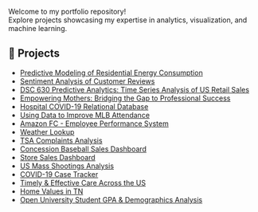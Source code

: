 Welcome to my portfolio repository!  
Explore projects showcasing my expertise in analytics, visualization, and machine learning.

## 🔹 Projects

- [Predictive Modeling of Residential Energy Consumption](https://github.com/hamzasalahds/Electricity_Consumption_in_TN?tab=readme-ov-file#tennessee-energy-consumption-forecasting)  
- [Sentiment Analysis of Customer Reviews](https://github.com/hamzasalahds/amazon_reviews/blob/main/README.md#--sentiment-analysis-of-customer-reviews--dsc-550-data-mining)  
- [DSC 630 Predictive Analytics: Time Series Analysis of US Retail Sales](https://github.com/hamzasalahds/DSC-630-Retail-Sales)  
- [Empowering Mothers: Bridging the Gap to Professional Success](https://github.com/hamzasalahds/bridge-the-gap?tab=readme-ov-file#empowering-mothers-bridging-the-gap-to-professional-success)  
- [Hospital COVID-19 Relational Database](https://github.com/hamzasalahds/hospital_database?tab=readme-ov-file#--covid-19-patient-data-management-system-)  
- [Using Data to Improve MLB Attendance](https://github.com/hamzasalahds/DSC-630-MLB-Attendance)  
- [Amazon FC - Employee Performance System](https://github.com/hamzasalahds/Amazon_Project/blob/main/README.md#amazon-fc---employee-performance-system)  
- [Weather Lookup](https://github.com/hamzasalahds/weather-lookup?tab=readme-ov-file#-dsc-510-programming---bellevue-university)  
- [TSA Complaints Analysis](https://1drv.ms/b/c/8232850de7f5f589/ESPpzVVPixdFihRHDNWBOhABzqXMPMurhiZHJnLCG5iLAg?e=vBAqzX)  
- [Concession Baseball Sales Dashboard](https://1drv.ms/b/s!Aon19ecNhTKCgbV3dBp83UAYVuoJ1Q?e=H5230v)  
- [Store Sales Dashboard](https://1drv.ms/b/s!Aon19ecNhTKCgbV20rEKJWOOHrFJWQ?e=P2fepE)  
- [US Mass Shootings Analysis](https://github.com/hamzasalahds/US-Mass-Shootings-Analysis?tab=readme-ov-file#us-mass-shootings-analysis)  
- [COVID-19 Case Tracker](https://public.tableau.com/app/profile/hamzasalahds/viz/GlobalCOVID-19CaseTracker/Covid-19CaseTracker)  
- [Timely & Effective Care Across the US](https://public.tableau.com/app/profile/hamzasalahds/viz/TimelyEffectiveCarebyHospitalinTheUnitedStatesDashboardCMS/TimelyEffectiveCarebyHospitalinTheUnitedStatesDashboardCMS)  
- [Home Values in TN](https://public.tableau.com/app/profile/hamzasalahds/viz/Single-FamilyHomeValuesinTennesseeDashboardZillow/Dashboard)  
- [Open University Student GPA & Demographics Analysis](https://public.tableau.com/app/profile/hamzasalahds/viz/StudentGPADemographicsAnalysisDashboardOpenUniversity/StudentGPADemographicsAnalysisDashboard)
